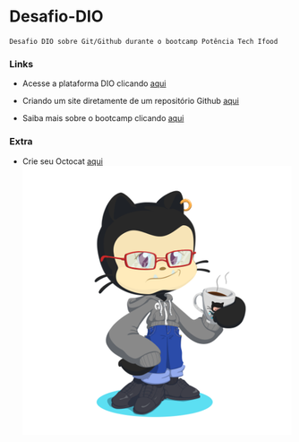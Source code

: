 # Desafio-DIO
    Desafio DIO sobre Git/Github durante o bootcamp Potência Tech Ifood


### Links 

- Acesse a plataforma DIO clicando [aqui](https://web.dio.me/)

- Criando um site diretamente de um repositório Github [aqui](https://pages.github.com)

- Saiba mais sobre o bootcamp clicando [aqui](https://web.dio.me/track/b19b1586-8a94-4eb7-95af-15d785b6e96e)

### Extra 

- Crie seu Octocat [aqui](https://myoctocat.com/build-your-octocat/)
    ![meu octocat](octocat.png "✌")
